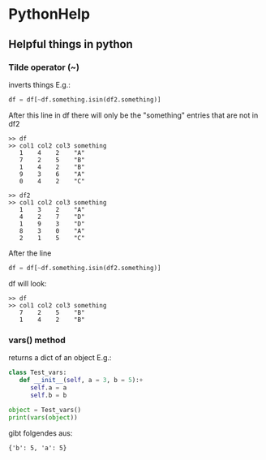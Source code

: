 # PythonHelp
Helpful things in python
---

### Tilde operator (~) 

inverts things
E.g.: 
```python
df = df[~df.something.isin(df2.something)]
```
After this line in df there will only be the "something" entries that are not in df2
```
>> df
>> col1 col2 col3 something
   1    4    2    "A"
   7    2    5    "B"
   1    4    2    "B"
   9    3    6    "A"
   0    4    2    "C"
```
   
```
>> df2
>> col1 col2 col3 something
   1    3    2    "A"
   4    2    7    "D"
   1    9    3    "D"
   8    3    0    "A"
   2    1    5    "C"
```
   
After the line

```python
df = df[~df.something.isin(df2.something)]
```

df will look:

```
>> df
>> col1 col2 col3 something
   7    2    5    "B"
   1    4    2    "B"
```

### vars() method

returns a dict of an object
E.g.:
```python
class Test_vars:
   def __init__(self, a = 3, b = 5):+
      self.a = a
      self.b = b
      
object = Test_vars()
print(vars(object))
```

gibt folgendes aus:
```
{'b': 5, 'a': 5}


